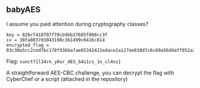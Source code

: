 ## babyAES
I assume you paid attention during cryptography classes?

```
key = 826cf418f07f78cb9bb37685f880cc3f
iv = 38fa8037d3043190c361499c0416c814
encrypted_flag = 03c30a5cc2ced7bc178f936bafae65342422edace2a127ae830d7c6c69a56d4aff052a325602f896b2770ee0374dba92
```

Flag: `sunctf{l34rn_y0ur_AES_b4s1cs_1n_cl4ss}`

A straightforward AES-CBC challenge, you can decrypt the flag with CyberChef or a script (attached in the repository)
